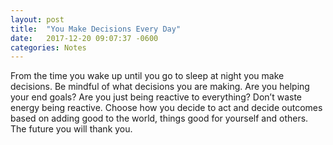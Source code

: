 ```yaml
---
layout: post
title:  "You Make Decisions Every Day"
date:   2017-12-20 09:07:37 -0600
categories: Notes
---
```



From the time you wake up until you go to sleep at night you make decisions. Be mindful of what decisions you are making. Are you helping your end goals? Are you just being reactive to everything? Don’t waste energy being reactive. Choose how you decide to act and decide outcomes based on adding good to the world, things good for yourself and others. The future you will thank you.
